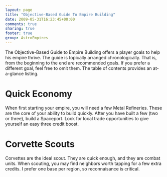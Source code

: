 ```yaml
---
layout: page
title: "Objective-Based Guide To Empire Building"
date: 2009-05-31T16:23:45+00:00
comments: true
sharing: true
footer: true
group: AstroEmpires
---
```


The Objective-Based Guide to Empire Building offers a player goals to
help his empire thrive. The guide is topically arranged chronologically.
That is, from the beginning to the end are recommended goals. If you
prefer a different goal, feel free to omit them. The table of contents
provides an at-a-glance listing.



Quick Economy
=============

When first starting your empire, you will need a few Metal Refineries.
These are the core of your ability to build quickly. After you have
built a few (two or three), build a Spaceport. Look for local trade
opportunities to give yourself an easy three credit boost.

Corvette Scouts
===============

Corvettes are the ideal scout. They are quick enough, and they are
combat units. When scouting, you may find neighbors worth tapping for a
few extra credits. I prefer one base per region, so reconnaisance is
critical.





